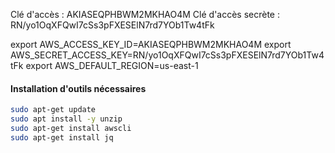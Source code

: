 



Clé d'accès : AKIASEQPHBWM2MKHAO4M
Clé d'accès secrète : RN/yo1OqXFQwI7cSs3pFXESElN7rd7YOb1Tw4tFk

export AWS_ACCESS_KEY_ID=AKIASEQPHBWM2MKHAO4M
export AWS_SECRET_ACCESS_KEY=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
export AWS_DEFAULT_REGION=us-east-1

#### Installation d'outils nécessaires
```bash
sudo apt-get update
sudo apt install -y unzip
sudo apt-get install awscli
sudo apt-get install jq
```
